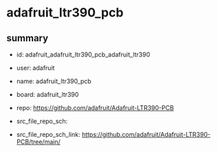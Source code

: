 # adafruit_ltr390_pcb
 
## summary 
* id: adafruit_adafruit_ltr390_pcb_adafruit_ltr390
* user: adafruit
* name: adafruit_ltr390_pcb
* board: adafruit_ltr390
* repo: https://github.com/adafruit/Adafruit-LTR390-PCB



* src_file_repo_sch: 
* src_file_repo_sch_link: https://github.com/adafruit/Adafruit-LTR390-PCB/tree/main/




